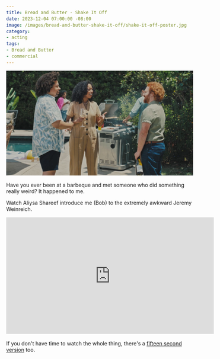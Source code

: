 ```yaml
---
title: Bread and Butter - Shake It Off
date: 2023-12-04 07:00:00 -08:00
image: /images/bread-and-butter-shake-it-off/shake-it-off-poster.jpg
category:
- acting
tags:
- Bread and Butter
- commercial
---
```


![Still from commercial](/images/bread-and-butter-shake-it-off/shake-it-off-poster.jpg)

Have you ever been at a barbeque and met someone who did something really weird?
It happened to me.

Watch Aliysa Shareef introduce me (Bob) to the extremely awkward Jeremy
Weinreich.

<iframe width="560" height="315" src="https://www.youtube.com/embed/IcB3Tl91S84?si=ZAyMb6LMvjrLE7Ww" title="YouTube video player" frameborder="0" allowfullscreen></iframe>

If you don't have time to watch the whole thing, there's a [fifteen second
version](https://www.youtube.com/watch?v=ez2-OIaChmA) too.
